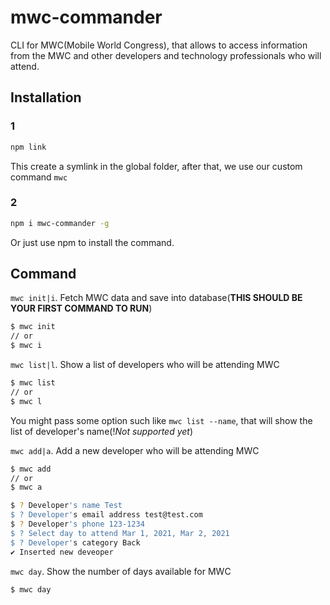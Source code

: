 # mwc-commander
CLI for MWC(Mobile World Congress), that allows to access information from the MWC and other developers and technology professionals who will attend.

## Installation
### 1
```bash
npm link
```
This create a symlink in the global folder, after that, we use our custom command `mwc`

### 2
```bash
npm i mwc-commander -g
```
Or just use npm to install the command.
## Command
  `mwc init|i`. Fetch MWC data and save into database(**THIS SHOULD BE YOUR FIRST COMMAND TO RUN**)
  ```bash
  $ mwc init
  // or
  $ mwc i
  ```
  
  `mwc list|l`. Show a list of developers who will be attending MWC
  ```bash
  $ mwc list
  // or
  $ mwc l
  ```
  You might pass some option such like `mwc list --name`, that will show the list of developer's name(!*Not supported yet*)
  
  `mwc add|a`. Add a new developer who will be attending MWC
  ```bash
  $ mwc add
  // or
  $ mwc a
  
  $ ? Developer's name Test
  $ ? Developer's email address test@test.com
  $ ? Developer's phone 123-1234
  $ ? Select day to attend Mar 1, 2021, Mar 2, 2021
  $ ? Developer's category Back
  ✔ Inserted new deveoper
  ```
  
  `mwc day`. Show the number of days available for MWC
  ```bash
  $ mwc day
  ```
  
  
 



